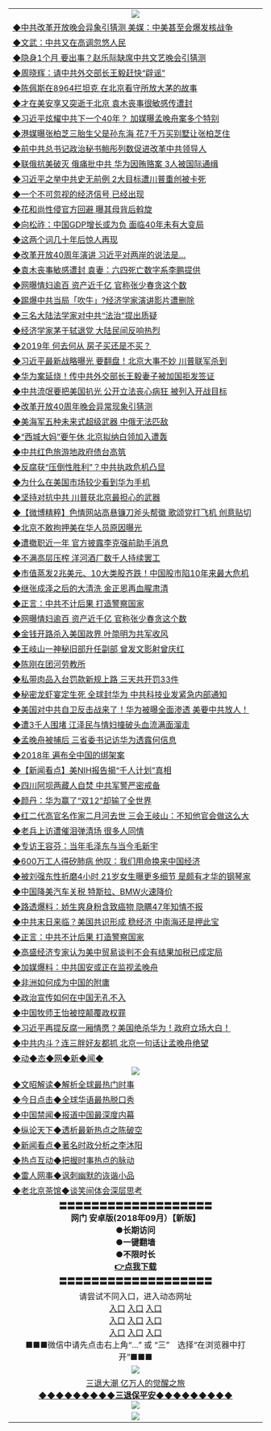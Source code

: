 <table>
  <tr>
    <td align=center><img src="https://github.com/gyhhx/image-upload/blob/master/20180612%20(14).jpg" /></td>
  </tr>
    <tr>
<td align=left>
<a href="https://ctbtfdoocixoa.global.ssl.fastly.net/oo.aspx?name=c998243&key=ofejcfaxcltk&from=gy">◆中共改革开放晚会异象引猜测 美媒：中美甚至会爆发核战争</a><br/>
</td>
   </tr>
 <tr>
<td align=left>
<a href="https://ctbtfdoocixoa.global.ssl.fastly.net/oo.aspx?name=c998247&key=ofejcfaxcltk&from=gy">◆文武：中共又在高调忽悠人民</a><br/></td>
  </tr>
  <tr>
<td align=left>
<a href="https://ctbtfdoocixoa.global.ssl.fastly.net/oo.aspx?name=c998223&key=ofejcfaxcltk&from=gy">◆隐身1个月 要出事？赵乐际缺席中共文艺晚会引猜测</a><br/></td>
 </tr>
  <tr>
<td align=left>
<a href="http://ctbtfdoocixoa.global.ssl.fastly.net/oo.aspx?name=c997942&key=ofejcfaxcltk&from=gy">◆周晓辉：请中共外交部长王毅赶快“辟谣”</a><br/></td>
 </tr>
   <tr>
<td align=left>
<a href="http://ctbtfdoocixoa.global.ssl.fastly.net/oo.aspx?name=c998018&key=ofejcfaxcltk&from=gy">◆陈佩斯在8964拦坦克 在北京看守所放大茅的故事</a><br/></td>
   </tr> 
  <tr>
<td align=left>
<a href="http://ctbtfdoocixoa.global.ssl.fastly.net/oo.aspx?name=c998271&key=ofejcfaxcltk&from=gy">◆才在美安享又突逝于北京 袁木丧事很敏感传遭封</a><br/></td>
  </tr> 
 <tr>
<td align=left>
<a href="http://ctbtfdoocixoa.global.ssl.fastly.net/oo.aspx?name=c998245&key=ofejcfaxcltk&from=gy">◆习近平炫耀中共下一个40年？ 加媒曝孟晚舟案多个特别</a><br/>
</td>
   </tr>
 <tr>
<td align=left>
<a href="http://ctbtfdoocixoa.global.ssl.fastly.net/oo.aspx?name=c998238&key=ofejcfaxcltk&from=gy">◆港媒曝张柏芝三胎生父是孙东海 花7千万买别墅让张柏芝住</a><br/>
</td>
   </tr>
 <tr>
<td align=left>
<a href="http://ctbtfdoocixoa.global.ssl.fastly.net/oo.aspx?name=c998233&key=ofejcfaxcltk&from=gy">◆前中共总书记政治秘书鲍彤列数促进改革中共领导人</a><br/></td>
  </tr>
  <tr>
<td align=left>
<a href="http://ctbtfdoocixoa.global.ssl.fastly.net/oo.aspx?name=c998237&key=ofejcfaxcltk&from=gy">◆联俄抗美破灭 俄痛批中共 华为因贿赂案 3人被国际通缉</a><br/></td>
 </tr>
   <tr>
<td align=left>
<a href="http://ctbtfdoocixoa.global.ssl.fastly.net/oo.aspx?name=c998426&key=ofejcfaxcltk&from=gy">◆习近平之举中共史无前例 2大目标遭川普重创被卡死</a><br/>
</td>
   </tr>
 <tr>
<td align=left>
<a href="http://ctbtfdoocixoa.global.ssl.fastly.net/oo.aspx?name=c998210&key=ofejcfaxcltk&from=gy">◆一个不可忽视的经济信号 已经出现</a><br/></td>
  </tr>
  <tr>
<td align=left>
<a href="http://ctbtfdoocixoa.global.ssl.fastly.net/oo.aspx?name=c998242&key=ofejcfaxcltk&from=gy">◆花和尚性侵官方回避 曝其母背后斡旋</a><br/></td>
 </tr>
  <tr>
<td align=left>
<a href="http://ctbtfdoocixoa.global.ssl.fastly.net/oo.aspx?name=c998295&key=ofejcfaxcltk&from=gy">◆向松祚：中国GDP增长或为负 面临40年未有大变局</a><br/></td>
 </tr>
   <tr>
<td align=left>
<a href="http://ctbtfdoocixoa.global.ssl.fastly.net/oo.aspx?name=c998448&key=ofejcfaxcltk&from=gy">◆这两个词几十年后惊人再现</a><br/></td>
   </tr> 
  <tr>
<td align=left>
<a href="http://ctbtfdoocixoa.global.ssl.fastly.net/oo.aspx?name=c997982&key=ofejcfaxcltk&from=gy">◆改革开放40周年演讲 习近平对两岸的说法是…</a><br/></td>
  </tr> 
 <tr>
<td align=left>
<a href="http://ctbtfdoocixoa.global.ssl.fastly.net/oo.aspx?name=c997866&key=ofejcfaxcltk&from=gy">◆袁木丧事敏感遭封 袁妻：六四死亡数字系李鹏提供</a><br/>
</td>
   </tr>
 <tr>
<td align=left>
<a href="http://ctbtfdoocixoa.global.ssl.fastly.net/oo.aspx?name=c998415&key=ofejcfaxcltk&from=gy">◆网曝情妇逾百 资产近千亿 官称张少春贪这个数</a><br/>
</td>
   </tr>
 <tr>
<td align=left>
<a href="http://ctbtfdoocixoa.global.ssl.fastly.net/oo.aspx?name=c998417&key=ofejcfaxcltk&from=gy">◆踢爆中共当局「吹牛」?经济学家演讲影片遭删除</a><br/></td>
  </tr>
  <tr>
<td align=left>
<a href="http://ctbtfdoocixoa.global.ssl.fastly.net/oo.aspx?name=c998248&key=ofejcfaxcltk&from=gy">◆三名大陆法学家对中共“法治”提出质疑</a><br/></td>
 </tr>
   <tr>
<td align=left>
<a href="http://ctbtfdoocixoa.global.ssl.fastly.net/oo.aspx?name=c998197&key=ofejcfaxcltk&from=gy">◆经济学家茅于轼退党 大陆民间反响热烈</a><br/>
</td>
   </tr>
 <tr>
<td align=left>
<a href="http://ctbtfdoocixoa.global.ssl.fastly.net/oo.aspx?name=c998429&key=ofejcfaxcltk&from=gy">◆2019年 何去何从 房子买还是不买？</a><br/></td>
  </tr>
    <tr>
<td align=left>
<a href="https://ctbtfdoocixoa.global.ssl.fastly.net/oo.aspx?name=c998046&key=ofejcfaxcltk&from=gy">◆习近平最新战略曝光 要翻盘！北京大事不妙 川普联军杀到</a><br/>
</td>
   </tr>
 <tr>
<td align=left>
<a href="https://ctbtfdoocixoa.global.ssl.fastly.net/oo.aspx?name=c998114&key=ofejcfaxcltk&from=gy">◆华为案延烧！传中共外交部长王毅妻子被加国拒发签证</a><br/></td>
  </tr>
  <tr>
<td align=left>
<a href="https://ctbtfdoocixoa.global.ssl.fastly.net/oo.aspx?name=c998061&key=ofejcfaxcltk&from=gy">◆中共流氓要把美国扒光 公开立法丧心病狂 被列入开战目标</a><br/></td>
 </tr>
  <tr>
<td align=left>
<a href="http://ctbtfdoocixoa.global.ssl.fastly.net/oo.aspx?name=c998113&key=ofejcfaxcltk&from=gy">◆改革开放40周年晚会异常现象引猜测</a><br/></td>
 </tr>
   <tr>
<td align=left>
<a href="http://ctbtfdoocixoa.global.ssl.fastly.net/oo.aspx?name=c998018&key=ofejcfaxcltk&from=gy">◆美海军五种未来式超级武器 中俄无法匹敌</a><br/></td>
   </tr> 
  <tr>
<td align=left>
<a href="http://ctbtfdoocixoa.global.ssl.fastly.net/oo.aspx?name=c998119&key=ofejcfaxcltk&from=gy">◆“西城大妈”要午休 北京拟纳白领加入遭轰</a><br/></td>
  </tr> 
 <tr>
<td align=left>
<a href="http://ctbtfdoocixoa.global.ssl.fastly.net/oo.aspx?name=c998087&key=ofejcfaxcltk&from=gy">◆中共红色旅游地政府债台高筑</a><br/>
</td>
   </tr>
 <tr>
<td align=left>
<a href="http://ctbtfdoocixoa.global.ssl.fastly.net/oo.aspx?name=c998083&key=ofejcfaxcltk&from=gy">◆反腐获“压倒性胜利”？中共执政危机凸显</a><br/>
</td>
   </tr>
 <tr>
<td align=left>
<a href="http://ctbtfdoocixoa.global.ssl.fastly.net/oo.aspx?name=c998038&key=ofejcfaxcltk&from=gy">◆为什么在美国市场较少看到华为手机</a><br/></td>
  </tr>
  <tr>
<td align=left>
<a href="http://ctbtfdoocixoa.global.ssl.fastly.net/oo.aspx?name=c998041&key=ofejcfaxcltk&from=gy">◆坚持对抗中共 川普获北京最担心的武器</a><br/></td>
 </tr>
   <tr>
<td align=left>
<a href="http://ctbtfdoocixoa.global.ssl.fastly.net/oo.aspx?name=c997995&key=ofejcfaxcltk&from=gy">◆【微博精粹】色情网站高悬镰刀斧头帮徽 歌颂党打飞机 创意贴切</a><br/>
</td>
   </tr>
 <tr>
<td align=left>
<a href="http://ctbtfdoocixoa.global.ssl.fastly.net/oo.aspx?name=c998044&key=ofejcfaxcltk&from=gy">◆北京不敢拘押美在华人员原因曝光</a><br/></td>
  </tr>
  <tr>
<td align=left>
<a href="http://ctbtfdoocixoa.global.ssl.fastly.net/oo.aspx?name=c998125&key=ofejcfaxcltk&from=gy">◆遭撤职近一年 官方披露李克强前助手消息</a><br/></td>
 </tr>
  <tr>
<td align=left>
<a href="http://ctbtfdoocixoa.global.ssl.fastly.net/oo.aspx?name=c998102&key=ofejcfaxcltk&from=gy">◆不满高层压榨 洋河酒厂数千人持续罢工</a><br/></td>
 </tr>
   <tr>
<td align=left>
<a href="http://ctbtfdoocixoa.global.ssl.fastly.net/oo.aspx?name=c998064&key=ofejcfaxcltk&from=gy">◆市值蒸发2兆美元、10大类股齐跌！中国股市陷10年来最大危机</a><br/></td>
   </tr> 
  <tr>
<td align=left>
<a href="http://ctbtfdoocixoa.global.ssl.fastly.net/oo.aspx?name=c997982&key=ofejcfaxcltk&from=gy">◆继张成泽之后的大清洗 金正恩再血腥肃清</a><br/></td>
  </tr> 
 <tr>
<td align=left>
<a href="http://ctbtfdoocixoa.global.ssl.fastly.net/oo.aspx?name=c997866&key=ofejcfaxcltk&from=gy">◆正言：中共不计后果 打造警察国家</a><br/>
</td>
   </tr>
 <tr>
<td align=left>
<a href="http://ctbtfdoocixoa.global.ssl.fastly.net/oo.aspx?name=c998043&key=ofejcfaxcltk&from=gy">◆网曝情妇逾百 资产近千亿 官称张少春贪这个数</a><br/>
</td>
   </tr>
 <tr>
<td align=left>
<a href="http://ctbtfdoocixoa.global.ssl.fastly.net/oo.aspx?name=c998103&key=ofejcfaxcltk&from=gy">◆金钱开路杀入美国政界 叶简明为共军收风</a><br/></td>
  </tr>
  <tr>
<td align=left>
<a href="http://ctbtfdoocixoa.global.ssl.fastly.net/oo.aspx?name=c998001&key=ofejcfaxcltk&from=gy">◆王岐山一神秘旧部升任副部 曾发文影射曾庆红</a><br/></td>
 </tr>
   <tr>
<td align=left>
<a href="http://ctbtfdoocixoa.global.ssl.fastly.net/oo.aspx?name=c997369_1_1&key=ofejcfaxcltk&from=gy">◆陈刚在团河劳教所</a><br/>
</td>
   </tr>
 <tr>
<td align=left>
<a href="http://ctbtfdoocixoa.global.ssl.fastly.net/oo.aspx?name=c998186&key=ofejcfaxcltk&from=gy">◆私带肉品入台罚款新规上路 三天共开罚33件</a><br/></td>
  </tr>
    <tr>
<td align=left>
<a href="https://ctbtfdoocixoa.global.ssl.fastly.net/oo.aspx?name=c997888&key=ofejcfaxcltk&from=gy">◆秘密龙虾宴定生死 全球封华为 中共科技业发紧急内部通知</a><br/>
</td>
   </tr>
 <tr>
<td align=left>
<a href="https://ctbtfdoocixoa.global.ssl.fastly.net/oo.aspx?name=c997899&key=ofejcfaxcltk&from=gy">◆美国对中共自卫反击战来了！华为被曝全面渗透 美要中共放人！</a><br/></td>
  </tr>
  <tr>
<td align=left>
<a href="https://ctbtfdoocixoa.global.ssl.fastly.net/oo.aspx?name=c997887&key=ofejcfaxcltk&from=gy">◆遭3千人围堵 江泽民与情妇撞破头血流满面溜走</a><br/></td>
 </tr>
  <tr>
<td align=left>
<a href="http://ctbtfdoocixoa.global.ssl.fastly.net/oo.aspx?name=c997931&key=ofejcfaxcltk&from=gy">◆孟晚舟被捕后 三省委书记访华为透露何信息</a><br/></td>
 </tr>
   <tr>
<td align=left>
<a href="http://ctbtfdoocixoa.global.ssl.fastly.net/oo.aspx?name=c997898&key=ofejcfaxcltk&from=gy">◆2018年 遍布全中国的绑架案</a><br/></td>
   </tr> 
  <tr>
<td align=left>
<a href="http://ctbtfdoocixoa.global.ssl.fastly.net/oo.aspx?name=c997921&key=ofejcfaxcltk&from=gy">◆【新闻看点】美NIH报告揭“千人计划”真相</a><br/></td>
  </tr> 
 <tr>
<td align=left>
<a href="http://ctbtfdoocixoa.global.ssl.fastly.net/oo.aspx?name=c997900&key=ofejcfaxcltk&from=gy">◆四川阿坝两藏人自焚 中共军警严密戒备</a><br/>
</td>
   </tr>
 <tr>
<td align=left>
<a href="http://ctbtfdoocixoa.global.ssl.fastly.net/oo.aspx?name=c997913&key=ofejcfaxcltk&from=gy">◆颜丹：华为赢了“双12”却输了全世界</a><br/>
</td>
   </tr>
 <tr>
<td align=left>
<a href="http://ctbtfdoocixoa.global.ssl.fastly.net/oo.aspx?name=c997847&key=ofejcfaxcltk&from=gy">◆红二代高官名作家二月河去世 三会王岐山：不知他官会做这么大</a><br/></td>
  </tr>
  <tr>
<td align=left>
<a href="http://ctbtfdoocixoa.global.ssl.fastly.net/oo.aspx?name=c997890&key=ofejcfaxcltk&from=gy">◆老兵上访遭催泪弹清场 很多人同情</a><br/></td>
 </tr>
   <tr>
<td align=left>
<a href="http://ctbtfdoocixoa.global.ssl.fastly.net/oo.aspx?name=c997818&key=ofejcfaxcltk&from=gy">◆专访王容芬：当年毛泽东与当今毛新宇</a><br/>
</td>
   </tr>
 <tr>
<td align=left>
<a href="http://ctbtfdoocixoa.global.ssl.fastly.net/oo.aspx?name=c997914&key=ofejcfaxcltk&from=gy">◆600万工人得矽肺病 他叹：我们用命换来中国经济</a><br/></td>
  </tr>
  <tr>
<td align=left>
<a href="http://ctbtfdoocixoa.global.ssl.fastly.net/oo.aspx?name=c997944&key=ofejcfaxcltk&from=gy">◆被刘强东性折磨4小时 21岁女生曝更多细节 是颇有才华的钢琴家</a><br/></td>
 </tr>
  <tr>
<td align=left>
<a href="http://ctbtfdoocixoa.global.ssl.fastly.net/oo.aspx?name=c997932&key=ofejcfaxcltk&from=gy">◆中国降美汽车关税 特斯拉、BMW火速降价</a><br/></td>
 </tr>
   <tr>
<td align=left>
<a href="http://ctbtfdoocixoa.global.ssl.fastly.net/oo.aspx?name=c997905&key=ofejcfaxcltk&from=gy">◆路透爆料：娇生爽身粉含致癌物 隐瞒47年知情不报</a><br/></td>
   </tr> 
  <tr>
<td align=left>
<a href="http://ctbtfdoocixoa.global.ssl.fastly.net/oo.aspx?name=c997897&key=ofejcfaxcltk&from=gy">◆中共末日来临？美国共识形成 稳经济 中南海还是押此宝</a><br/></td>
  </tr> 
 <tr>
<td align=left>
<a href="http://ctbtfdoocixoa.global.ssl.fastly.net/oo.aspx?name=c997866&key=ofejcfaxcltk&from=gy">◆正言：中共不计后果 打造警察国家</a><br/>
</td>
   </tr>
 <tr>
<td align=left>
<a href="http://ctbtfdoocixoa.global.ssl.fastly.net/oo.aspx?name=c997924&key=ofejcfaxcltk&from=gy">◆高盛经济专家认为美中贸易谈判不会有结果加税已成定局</a><br/>
</td>
   </tr>
 <tr>
<td align=left>
<a href="http://ctbtfdoocixoa.global.ssl.fastly.net/oo.aspx?name=c997842&key=ofejcfaxcltk&from=gy">◆加媒爆料：中共国安或正在监视孟晚舟</a><br/></td>
  </tr>
  <tr>
<td align=left>
<a href="http://ctbtfdoocixoa.global.ssl.fastly.net/oo.aspx?name=c997593&key=ofejcfaxcltk&from=gy">◆非洲如何成为中国的附庸</a><br/></td>
 </tr>
   <tr>
<td align=left>
<a href="http://ctbtfdoocixoa.global.ssl.fastly.net/oo.aspx?name=c997922&key=ofejcfaxcltk&from=gy">◆政治宣传如何在中国无孔不入</a><br/>
</td>
   </tr>
 <tr>
<td align=left>
<a href="http://ctbtfdoocixoa.global.ssl.fastly.net/oo.aspx?name=c997923&key=ofejcfaxcltk&from=gy">◆中国牧师王怡被控颠覆政权罪</a><br/></td>
  </tr>
    <tr>
<td align=left>
<a href="https://ctbtfdoocixoa.global.ssl.fastly.net/oo.aspx?name=c997676&key=ofejcfaxcltk&from=gy">◆习近平再提反腐一厢情愿？美国绝杀华为！政府立场大白！</a><br/>
</td>
   </tr>
 <tr>
<td align=left>
<a href="https://ctbtfdoocixoa.global.ssl.fastly.net/oo.aspx?name=c997551&key=ofejcfaxcltk&from=gy">◆中共内斗？连三胖好友都抓 北京一句话让孟晚舟绝望</a><br/></td>
  </tr>
   <tr>
<td align=left>
<a href="http://ctbtfdoocixoa.global.ssl.fastly.net/oo.aspx?name=c841287&key=ofejcfaxcltk&from=gy">◆动◆态◆网◆新◆闻◆</a><br/></td>
  </tr>
    <tr>
    <td align=center><img src="https://github.com/gyhhx/image-upload/blob/master/20180612%20(61).jpg" /></td>
  </tr>
  <tr>
   <td align=left>
<a href="http://ctbtfdoocixoa.global.ssl.fastly.net/oo.aspx?name=c816857&key=ofejcfaxcltk&from=gy&tag=9973110">◆文昭解读◆解析全球最热门时事</a><br/>
    </td>
  </tr>
   <tr>
   <td align=left> 
<a href="http://ctbtfdoocixoa.global.ssl.fastly.net/oo.aspx?name=c816850&key=ofejcfaxcltk&from=gy&tag=9877">◆今日点击◆全球华语最热脱口秀</a><br/>
    </td>
  </tr>
  <tr>
  <td align=left>
<a href="http://ctbtfdoocixoa.global.ssl.fastly.net/oo.aspx?name=c816860&key=ofejcfaxcltk&from=gy&tag=99733110">◆中国禁闻◆报道中国最深度内幕</a><br/>
   </tr>
  <tr>
     <td align=left>
<a href="http://ctbtfdoocixoa.global.ssl.fastly.net/oo.aspx?name=c816855&key=ofejcfaxcltk&from=gy&tag=997110">◆纵论天下◆透析最新热点之陈破空</a><br/>
   </tr>
   <tr>
      <td align=left>
<a href="http://ctbtfdoocixoa.global.ssl.fastly.net/oo.aspx?name=c838308&key=ofejcfaxcltk&from=gy&tag=9973110">◆新闻看点◆著名时政分析之李沐阳</a><br/>
   </tr>
   <tr>
     <td align=left>
<a href="http://ctbtfdoocixoa.global.ssl.fastly.net/oo.aspx?name=c816852&key=ofejcfaxcltk&from=gy&tag=9733110">◆热点互动◆把握时事热点的脉动</a><br/>
   </tr>
   <tr>
      <td align=left>
<a href="http://ctbtfdoocixoa.global.ssl.fastly.net/oo.aspx?name=c816694&key=ofejcfaxcltk&from=gy&tag=93310">◆雷人网事◆讽刺幽默的诙谐小品</a><br/>
   </tr>
   <tr>
    <td align=left>
<a href="http://ctbtfdoocixoa.global.ssl.fastly.net/oo.aspx?name=c816650&key=ofejcfaxcltk&from=gy&tag=9973110">◆老北京茶馆◆谈笑间体会深层思考</a><br/>
   </tr>
   <tr>
    <td align=center>
 <b>〓〓〓〓〓〓〓〓〓〓〓〓〓〓〓〓〓〓〓<br/>网门 安卓版(2018年09月）【新版】<br/> ●长期访问<br/> ●一键翻墙<br/>  ●不限时长<br/> 
 <a href="https://share.weiyun.com/5y5lQcb">👉<b>点我下载</a><br/>〓〓〓〓〓〓〓〓〓〓〓〓〓〓〓〓〓〓〓<br/>
    </td>
    </tr>
   <tr>
    <td align=center>请尝试不同入口，进入动态网址<br/>
     <a href="https://s3.us-east-2.amazonaws.com/ogateh/show.htm?from=gy">入口</a>
      <a href="https://s3.eu-west-2.amazonaws.com/ogatel/show.htm?from=gy">入口</a>
      <a href="https://s3.amazonaws.com/ogate/show.htm?from=oGateg">入口</a><br/>
      <a href="https://s3.ap-northeast-2.amazonaws.com/ogates/show.htm?from=gy">入口</a>
      <a href="https://s3.eu-central-1.amazonaws.com/ogatef/show.htm?from=gy">入口</a>
      <a href="https://s3.ap-south-1.amazonaws.com/ogatem/show.htm?from=gy">入口</a><br/>
      <a href="https://s3-us-west-1.amazonaws.com/ogaten/show.htm?from=gy">入口</a>
      <a href="https://s3.ca-central-1.amazonaws.com/ogatec/show.htm?from=gy">入口</a>
      <a href="https://s3-ap-northeast-1.amazonaws.com/ogatet/show.htm?from=gy">入口</a><br/>
      ■■■微信中请先点击右上角“...” 或 “三”　选择“在浏览器中打开”■■■<b><br/>
    </td>
  </tr>
  <tr>
    <td align=center><img src="https://github.com/gyhhx/image-upload/blob/master/3.jpg" /> </td>
</tr>
  <tr>  
  <td align=center>
  <a href="http://ctbtfdoocixoa.global.ssl.fastly.net/oo.aspx?name=c894205&key=ofejcfaxcltk&from=gy&tag=9973110">三退大潮 亿万人的觉醒之旅</a><br/>
      <a href="http://ctbtfdoocixoa.global.ssl.fastly.net/oo.aspx?name=ogQuit.aspx&key=ofejcfaxcltk&from=gy"><b>◆◆◆◆◆◆◆◆◆三退保平安◆◆◆◆◆◆◆◆◆<br/></a>
      <img src="https://github.com/gyhhx/image-upload/blob/master/3t.jpg" /><br/>
      </td>
  </tr>
   <tr>
    <td align=center><img src="https://raw.githubusercontent.com/oGate2/Up/master/oGate_640.jpg"/></td>
  </tr>
</table>


